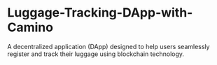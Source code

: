 # Luggage-Tracking-DApp-with-Camino
A decentralized application (DApp) designed to help users seamlessly register and track their luggage using blockchain technology. 
